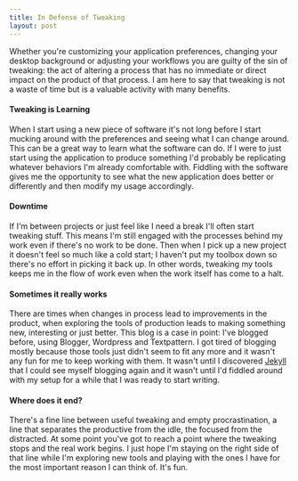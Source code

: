 ```yaml
---
title: In Defense of Tweaking
layout: post
---
```


Whether you're customizing your application preferences, changing your desktop background or adjusting your workflows you are guilty of the sin of tweaking: the act of altering a process that has no immediate or direct impact on the product of that process.  I am here to say that tweaking is not a waste of time but is a valuable activity with many benefits. 

#### Tweaking is Learning ####

When I start using a new piece of software it's not long before I start mucking around with the preferences and seeing what I can change around.  This can be a great way to learn what the software can do.  If I were to just start using the application to produce something I'd probably be replicating whatever behaviors I'm already comfortable with.  Fiddling with the software gives me the opportunity to see what the new application does better or differently and then modify my usage accordingly.

#### Downtime ####

If I'm between projects or just feel like I need a break I'll often start tweaking stuff.  This means I'm still engaged with the processes behind my work even if there's no work to be done.  Then when I pick up a new project it doesn't feel so much like a cold start; I haven't put my toolbox down so there's no effort in picking it back up.  In other words, tweaking my tools keeps me in the flow of work even when the work itself has come to a halt. 

#### Sometimes it really works ####

There are times when changes in process lead to improvements in the product, when exploring the tools of production leads to making something new, interesting or just better.  This blog is a case in point: I've blogged before, using Blogger, Wordpress and Textpattern.  I got tired of blogging mostly because those tools just didn't seem to fit any more and it wasn't any fun for me to keep working with them.  It wasn't until I discovered [Jekyll][1] that I could see myself blogging again and it wasn't until I'd fiddled around with my setup for a while that I was ready to start writing.

#### Where does it end? ####

There's a fine line between useful tweaking and empty procrastination, a line that separates the productive from the idle, the focused from the distracted. At some point you've got to reach a point where the tweaking stops and the real work begins. I just hope I'm staying on the right side of that line while I'm exploring new tools and playing with the ones I have for the most important reason I can think of.  It's fun.

[1]: https://github.com/mojombo/jekyll "mojombo/jekyll - GitHub"

